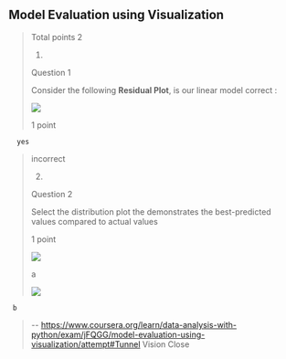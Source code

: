 ## Model Evaluation using Visualization
> 
> Total points 2
> 
> 1.
> 
> Question 1
> 
> Consider the following **Residual Plot**, is our linear model correct :
> 
> ![](https://d3c33hcgiwev3.cloudfront.net/imageAssetProxy.v1/89WXFTnnEeiUEwpDBScAAA_22ae36fba1618d2004c57abb8a35bc85_Screen-Shot-2018-04-06-at-6.15.48-PM.png?expiry=1597536000000&hmac=e-E1g0Dj5mK2XqXJc1esY4Ll-bRpHui7EHJDBMbDrUw)
> 
> 1 point
> 

      yes 
> 
>  incorrect 
> 
> 2.
> 
> Question 2
> 
> Select the distribution plot the demonstrates the best-predicted values compared to actual values
> 
> 1 point
> 
>  ![](https://d3c33hcgiwev3.cloudfront.net/imageAssetProxy.v1/4YcWjznpEeidXxL-BXBIhA_0ce2f0dd451ae797be5376663536fa01_Screen-Shot-2018-04-06-at-6.24.15-PM.png?expiry=1597536000000&hmac=KRwqT_kKZwwBzdhG52qRxBZThIsVhYYaU3JFe3GwYgU)
> 
> a 
> 
>  ![](https://d3c33hcgiwev3.cloudfront.net/imageAssetProxy.v1/6xOyoznpEeiUEwpDBScAAA_ad38a8ef6a029b9ca2c24ccbf547a10a_Screen-Shot-2018-04-06-at-6.29.26-PM.png?expiry=1597536000000&hmac=pZ_eJPM3_UrpOw-6SjDe5l2xVPqDSsRe--BZhM0wM9U)
> 

     b
>
> -- https://www.coursera.org/learn/data-analysis-with-python/exam/jFQGG/model-evaluation-using-visualization/attempt#Tunnel Vision Close
